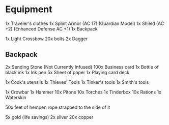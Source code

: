 # Equipment

1x Traveler's clothes
1x Splint Armor (AC 17) (Guardian Model)
1x Shield (AC +2) (Enhanced Defense AC +1)
1x Backpack

1x Light Crossbow
20x bolts
2x Dagger


## Backpack

2x Sending Stone (Not Currently Infused)
100x Business card
1x Bottle of black ink
1x Ink pen
5x Sheet of paper
1x Playing card deck

1x Cook's utensils
1x Thieves’ Tools
1x Tinker's tools
1x Smith's tools

1x Crowbar
1x Hammer
10x Pitons
10x Torches
1x Tinderbox
10x Rations
1x Waterskin

50x feet of hempen rope strapped to the side of it

5x gold (life savings)
2x silver
20x copper
